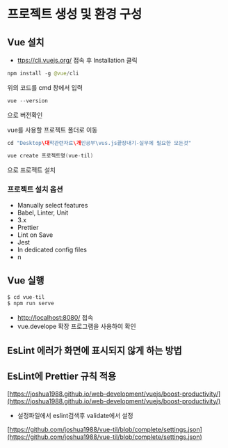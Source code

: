 ﻿# 프로젝트 생성 및 환경 구성

## Vue 설치

- [ttps://cli.vuejs.org/](https://cli.vuejs.org/) 접속 후 Installation 클릭

```java
npm install -g @vue/cli    
```

위의 코드를 cmd 창에서 입력 

```java
vue --version 
```

으로 버전확인 

vue를 사용할 프로젝트 폴더로 이동

```java
cd "Desktop\대학관련자료\개인공부\vus.js끝장내기-실무에 필요한 모든것"
```

```java
vue create 프로젝트명(vue-til)
```

으로 프로젝트 설치

### 프로젝트 설치 옵션

- Manually select features
- Babel, Linter, Unit
- 3.x
- Prettier
- Lint on Save
- Jest
- In dedicated config files
- n

## Vue 실행

```java
$ cd vue-til
$ npm run serve
```

- [http://localhost:8080/](http://localhost:8080/) 접속
- vue.develope 확장 프로그램을 사용하여 확인

## EsLint 에러가 화면에 표시되지 않게 하는 방법

## EsLint에 Prettier 규칙 적용

[https://joshua1988.github.io/web-development/vuejs/boost-productivity/](https://joshua1988.github.io/web-development/vuejs/boost-productivity/)

- 설정파일에서 eslint검색후 validate에서 설정

[https://github.com/joshua1988/vue-til/blob/complete/settings.json](https://github.com/joshua1988/vue-til/blob/complete/settings.json)